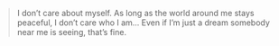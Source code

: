 >I don’t care about myself. As long as the world around me stays peaceful, I don’t care who I am… Even if I’m just a dream somebody near me is seeing, that’s fine.
